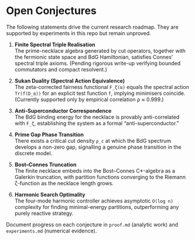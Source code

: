 # Open Conjectures

The following statements drive the current research roadmap. They are supported
by experiments in this repo but remain unproved.

1. **Finite Spectral Triple Realisation**  
   The prime-necklace algebra generated by cut operators, together with the
   fermionic state space and BdG Hamiltonian, satisfies Connes' spectral triple
   axioms. (Pending rigorous write-up verifying bounded commutators and compact
   resolvent.)

2. **Sukan Duality (Spectral Action Equivalence)**  
   The zeta-corrected fairness functional `F_ζ(α)` equals the spectral action
   `Tr(f(D_α))` for an explicit test function `f`, implying minimisers coincide.  
   (Currently supported only by empirical correlation ρ ≈ 0.999.)

3. **Anti-Superconductor Correspondence**  
   The BdG binding energy for the necklace is provably anti-correlated with
   `F_ζ`, establishing the system as a formal “anti-superconductor.”

4. **Prime Gap Phase Transition**  
   There exists a critical cut density `ρ_c` at which the BdG spectrum develops
   a non-zero gap, signalling a genuine phase transition in the discrete model.

5. **Bost–Connes Truncation**  
   The finite necklace embeds into the Bost–Connes C*-algebra as a Galerkin
   truncation, with partition functions converging to the Riemann ζ-function as
   the necklace length grows.

6. **Harmonic Search Optimality**  
   The four-mode harmonic controller achieves asymptotic `O(log n)` complexity
   for finding minimal-energy partitions, outperforming any purely reactive
   strategy.

Document progress on each conjecture in `proof.md` (analytic work) and
`experiments.md` (numerical evidence).
